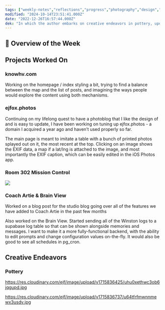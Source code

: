 ```yaml
---
tags: ["weekly-notes","reflections","progress","photography","design","webdesign","pottery","personal"]
modified: "2024-10-14T23:51:41.000Z"
date: "2022-12-26T16:57:44.000Z"
dek: "In which the author embarks on creative endeavors in pottery, updates personal projects, and enhances backend functionalities for Coach Artie & Brain View."
---
```

## 🌟 Overview of the Week


## Projects Worked On

### knowhv.com

Working on the homepage / index styling a bit, trying to find a balance between the map and the list of posts, and imagining the ways people would explore the content using both mechanisms.

### ejfox.photos

Continuing on my lifelong quest to have a photoblog that I like the design of and is easy to update, I have been working on tuning up ejfox.photos - a domain I acquired a year ago and haven’t used properly so far.

The main page is meant to imitate a table with a bunch of printed photos splayed out on it, the most recent at the top. Clicking on an image shows the EXIF data, a map if a lat/lng is attached to the image, and most importantly the EXIF caption, which can be easily edited in the iOS Photos app.

### Room 302 Mission Control

![](https://res.cloudinary.com/ejf/image/upload/v1715787764/jfst5feejetyeilv59ex.png)

### Coach Artie & Brain View

Worked on a blog post for the studio blog going over all of the features we have added to Coach Artie in the past few months

Also worked on the Brain View. Started sending all of the Winston logs to a supabase log table so that can be shown alongside memories and messages. I want to make it a more fully-functional backend, with the ability to edit prompts and change configuration values on-the-fly. It would also be good to see all schedules in pg_cron.

## Creative Endeavors

### Pottery

<https://res.cloudinary.com/ejf/image/upload/v1715836425/uhu0xethwc3ob6jqgupd.jpg>

<https://res.cloudinary.com/ejf/image/upload/v1715836737/u64tfrfmwnnmewx3usdv.jpg>